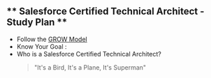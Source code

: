 ## ** Salesforce Certified Technical Architect - Study Plan **

- Follow the [GROW Model](https://www.abc.net.au/everyday/four-steps-to-achieve-your-career-goals/12015872)
 - Know Your Goal :
  - Who is a Salesforce Certified Technical Architect?
    > "It's a Bird, It's a Plane, It's Superman"


